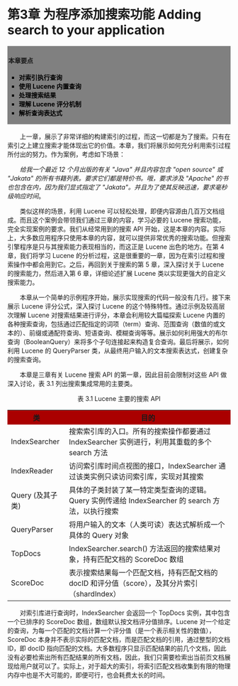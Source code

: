 # 第3章 为程序添加搜索功能 Adding search to your application #

<div style="background-color:gray;padding:2px;">
<h4>本章要点</h4>
    <ul style="list-style-type:square">
        <li style="font-weight:bold;color:black;">对索引执行查询</li>
        <li style="font-weight:bold;color:black;">使用 Lucene 内置查询</li>
        <li style="font-weight:bold;color:black;">处理搜索结果</li>
        <li style="font-weight:bold;color:black;">理解 Lucene 评分机制</li>
        <li style="font-weight:bold;color:black;">解析查询表达式</li>
    </ul>
</div>

<br/>
&emsp;&emsp;上一章，展示了非常详细的构建索引的过程，而这一切都是为了搜索。只有在索引之上建立搜索才能体现出它的价值。本章，我们将展示如何充分利用索引过程所付出的努力。作为案例，考虑如下场景：

&emsp;&emsp;*给我一个最近 12 个月出版的有关 "Java" 并且内容包含 "open source" 或 "Jakata" 的所有书籍列表。要求它们都是特价书。哦，要求涉及 "Apache" 的书也包含在内，因为我们显式指定了 "Jakata"。并且为了使其反映迅速，要求毫秒级响应时间*。

&emsp;&emsp;类似这样的场景，利用 Lucene 可以轻松处理，即便内容源由几百万文档组成。而且这个案例会带领我们通过三章的内容，学习必要的 Lucene 搜索功能，完全实现案例的要求。我们从经常用到的搜索 API 开始，这是本章的内容。实际上，大多数应用程序只使用本章的内容，就可以提供非常优秀的搜索功能。但搜索引擎程序是只与其搜索能力表现相当的，而这正是 Lucene 出色的地方。在第 4 章，我们将学习 Lucene 的分析过程，这是很重要的一章，因为在索引过程和搜索操作中都会用到它。之后，再回到关于搜索的第 5 章，深入探讨关于 Lucene 的搜索能力，然后进入第 6 章，详细论述扩展 Lucene 类以实现更强大的自定义搜索能力。

&emsp;&emsp;本章从一个简单的示例程序开始，展示实现搜索的代码一般没有几行。接下来展示 Lucene 评分公式，深入探讨 Lucene 的这个特殊特性。通过示例及较高层次理解 Lucene 对搜索结果进行评分，本章会利用较大篇幅探索 Lucene 内置的各种搜索查询，包括通过匹配指定的词项（term）查询、范围查询（数值的或文本的）、前缀或通配符查询、短语查询、模糊查询等等。展示如何利用强大的布尔查询（BooleanQuery）来将多个子句连接起来构造复合查询。最后将展示，如何利用 Lucene 的 QueryParser 类，从最终用户输入的文本搜索表达式，创建复杂的搜索查询。

&emsp;&emsp;本章是三章有关 Lucene 搜索 API 的第一章，因此目前会限制对这些 API 做深入讨论，表 3.1 列出搜索集成常用的主要类。

<div align=center>表 3.1 Lucene 主要的搜索 API</div>

<table>
    <tr bgcolor=#AA0000>
        <th align=center>类</th>
        <th align=center>目的</th>
    </tr>
    <tr>
        <td>IndexSearcher</td>
        <td>搜索索引库的入口。所有的搜索操作都要通过 IndexSearcher 实例进行，利用其重载的多个 search 方法</td>
    </tr>
    <tr>
        <td>IndexReader</td>
        <td>访问索引库时间点视图的接口，IndexSearcher 通过该类实例只读访问索引库，实现对其搜索</td>
    </tr>
    <tr>
        <td>Query (及其子类)</td>
        <td>具体的子类封装了某一特定类型查询的逻辑。Query 实例传递给 IndexSearcher 的 search 方法，以执行搜索</td>
    </tr>
    <tr>
        <td>QueryParser</td>
        <td>将用户输入的文本（人类可读）表达式解析成一个具体的 Query 对象</td>
    </tr>
    <tr>
        <td>TopDocs</td>
        <td>IndexSearcher.search() 方法返回的搜索结果对象，持有匹配文档的 ScoreDoc 数组</td>
    </tr>
    <tr>
        <td>ScoreDoc</td>
        <td>表示搜索结果每一个匹配文档，持有匹配文档的 docID 和评分值（score），及其分片索引 （shardIndex）</td>
    </tr>
</table>

&emsp;&emsp;对索引库进行查询时，IndexSearcher 会返回一个 TopDocs 实例，其中包含一个已排序的 ScoreDoc 数组，数组默认按文档评分值排序。Lucene 对一个给定的查询，为每一个匹配的文档计算一个评分值（是一个表示相关性的数值），ScoreDoc 本身并不表示实际的匹配文档，而是匹配文档的引用，通过整型的文档 ID，即 docID 指向匹配的文档。大多数程序只显示匹配结果的前几个文档，因此没有必要检索出所有匹配结果的所有文档，因此，我们只需要检索出当前页文档展现给用户就可以了。实际上，对于超大的索引，将索引匹配文档收集到有限的物理内存中也是不大可能的，即便可行，也会耗费太长的时间。




